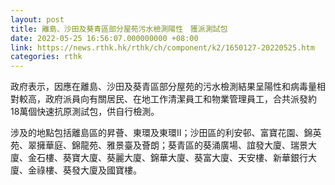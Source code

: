 ```yaml
---
layout: post
title: 離島、沙田及葵青區部分屋苑污水檢測陽性　獲派測試包
date: 2022-05-25 16:56:07.000000000 +08:00
link: https://news.rthk.hk/rthk/ch/component/k2/1650127-20220525.htm
categories: rthk
---
```


政府表示，因應在離島、沙田及葵青區部分屋苑的污水檢測結果呈陽性和病毒量相對較高，政府派員向有關居民、在地工作清潔員工和物業管理員工，合共派發約18萬個快速抗原測試包，供自行檢測。

涉及的地點包括離島區的昇薈、東環及東環II；沙田區的利安邨、富寶花園、錦英苑、翠擁華庭、錦龍苑、雅景臺及薈朗；葵青區的葵涌廣場、誼發大廈、瑞景大廈、金石樓、葵寶大廈、葵麗大廈、錦華大廈、葵富大廈、天安樓、新華銀行大廈、金祿樓、葵發大廈及國寶樓。
